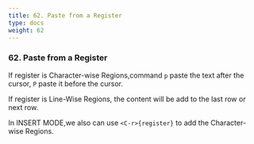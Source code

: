 ```yaml
---
title: 62. Paste from a Register
type: docs
weight: 62
---
```


### 62. Paste from a Register

If register is Character-wise Regions,command `p` paste the text after the cursor, `P` paste it before the cursor.

If register is Line-Wise Regions, the content will be add to the last row or next row.

In INSERT MODE,we also can use `<C-r>{register}` to add the Character-wise Regions.
